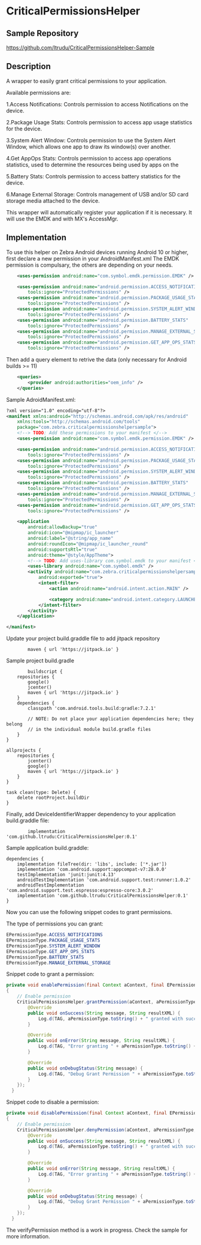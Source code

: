 # CriticalPermissionsHelper

## Sample Repository
https://github.com/ltrudu/CriticalPermissionsHelper-Sample


## Description
A wrapper to easily grant critical permissions to your application.

Available permissions are:

1.Access Notifications:	Controls permission to access Notifications on the device.			

2.Package Usage Stats:	Controls permission to access app usage statistics for the device.			

3.System Alert Window:	Controls permission to use the System Alert Window, which allows one app to draw its window(s) over another.			

4.Get AppOps Stats:	Controls permission to access app operations statistics, used to determine the resources being used by apps on the 

5.Battery Stats:	Controls permission to access battery statistics for the device.			

6.Manage External Storage:	Controls management of USB and/or SD card storage media attached to the device.	

This wrapper will automatically register your application if it is necessary.
It will use the EMDK and with MX's AccessMgr.

## Implementation
To use this helper on Zebra Android devices running Android 10 or higher, first declare a new permission in your AndroidManifest.xml
The EMDK permission is compulsary, the others are depending on your needs.

```xml
    <uses-permission android:name="com.symbol.emdk.permission.EMDK" />

    <uses-permission android:name="android.permission.ACCESS_NOTIFICATIONS"
        tools:ignore="ProtectedPermissions" />
    <uses-permission android:name="android.permission.PACKAGE_USAGE_STATS"
        tools:ignore="ProtectedPermissions" />
    <uses-permission android:name="android.permission.SYSTEM_ALERT_WINDOW"
        tools:ignore="ProtectedPermissions" />
    <uses-permission android:name="android.permission.BATTERY_STATS"
        tools:ignore="ProtectedPermissions" />
    <uses-permission android:name="android.permission.MANAGE_EXTERNAL_STORAGE"
        tools:ignore="ProtectedPermissions" />
    <uses-permission android:name="android.permission.GET_APP_OPS_STATS"
        tools:ignore="ProtectedPermissions" />
```

Then add a query element to retrive the data (only necessary for Android builds >= 11)

```xml
    <queries>
        <provider android:authorities="oem_info" />
    </queries>
```

Sample AdroidManifest.xml:
```xml
?xml version="1.0" encoding="utf-8"?>
<manifest xmlns:android="http://schemas.android.com/apk/res/android"
    xmlns:tools="http://schemas.android.com/tools"
    package="com.zebra.criticalpermissionshelpersample">
    <!--> TODO: Add these permissions to your manifest </-->
    <uses-permission android:name="com.symbol.emdk.permission.EMDK" />

    <uses-permission android:name="android.permission.ACCESS_NOTIFICATIONS"
        tools:ignore="ProtectedPermissions" />
    <uses-permission android:name="android.permission.PACKAGE_USAGE_STATS"
        tools:ignore="ProtectedPermissions" />
    <uses-permission android:name="android.permission.SYSTEM_ALERT_WINDOW"
        tools:ignore="ProtectedPermissions" />
    <uses-permission android:name="android.permission.BATTERY_STATS"
        tools:ignore="ProtectedPermissions" />
    <uses-permission android:name="android.permission.MANAGE_EXTERNAL_STORAGE"
        tools:ignore="ProtectedPermissions" />
    <uses-permission android:name="android.permission.GET_APP_OPS_STATS"
        tools:ignore="ProtectedPermissions" />

    <application
        android:allowBackup="true"
        android:icon="@mipmap/ic_launcher"
        android:label="@string/app_name"
        android:roundIcon="@mipmap/ic_launcher_round"
        android:supportsRtl="true"
        android:theme="@style/AppTheme">
        <!--> TODO: Add uses-library com.symbol.emdk to your manifest </-->
        <uses-library android:name="com.symbol.emdk" />
        <activity android:name="com.zebra.criticalpermissionshelpersample.MainActivity"
            android:exported="true">
            <intent-filter>
                <action android:name="android.intent.action.MAIN" />

                <category android:name="android.intent.category.LAUNCHER" />
            </intent-filter>
        </activity>
    </application>

</manifest>
```
Update your project build.graddle file to add jitpack repository
```text
        maven { url 'https://jitpack.io' }        
```
Sample project build.gradle
```text
        buildscript {
    repositories {
        google()
        jcenter()
        maven { url 'https://jitpack.io' }
    }
    dependencies {
        classpath 'com.android.tools.build:gradle:7.2.1'

        // NOTE: Do not place your application dependencies here; they belong
        // in the individual module build.gradle files
    }
}

allprojects {
    repositories {
        jcenter()
        google()
        maven { url 'https://jitpack.io' }
    }
}

task clean(type: Delete) {
    delete rootProject.buildDir
}       
```

Finally, add DeviceIdentifierWrapper dependency to your application build.graddle file:
```text
        implementation 'com.github.ltrudu:CriticalPermissionsHelper:0.1'        
```

Sample application build.graddle:
```text
dependencies {
    implementation fileTree(dir: 'libs', include: ['*.jar'])
    implementation 'com.android.support:appcompat-v7:28.0.0'
    testImplementation 'junit:junit:4.13'
    androidTestImplementation 'com.android.support.test:runner:1.0.2'
    androidTestImplementation 'com.android.support.test.espresso:espresso-core:3.0.2'
    implementation 'com.github.ltrudu:CriticalPermissionsHelper:0.1'
}
```

Now you can use the following snippet codes to grant permissions.

The type of permissions you can grant:
```java
EPermissionType.ACCESS_NOTIFICATIONS
EPermissionType.PACKAGE_USAGE_STATS
EPermissionType.SYSTEM_ALERT_WINDOW
EPermissionType.GET_APP_OPS_STATS
EPermissionType.BATTERY_STATS
EPermissionType.MANAGE_EXTERNAL_STORAGE
```

Snippet code to grant a permission:
```java
private void enablePermission(final Context aContext, final EPermissionType aPermissionType)
{
    // Enable permission
    CriticalPermissionsHelper.grantPermission(aContext, aPermissionType, new IResultCallbacks() {
        @Override
        public void onSuccess(String message, String resultXML) {
            Log.d(TAG, aPermissionType.toString() + " granted with success.");
        }

        @Override
        public void onError(String message, String resultXML) {
            Log.d(TAG, "Error granting " + aPermissionType.toString() + " permission.\n" + message);
        }

        @Override
        public void onDebugStatus(String message) {
            Log.d(TAG, "Debug Grant Permission " + aPermissionType.toString() + ": " + message);
        }
    });
  }
```

Snippet code to disable a permission:
```java
private void disablePermission(final Context aContext, final EPermissionType aPermissionType)
{
    // Enable permission
    CriticalPermissionsHelper.denyPermission(aContext, aPermissionType, new IResultCallbacks() {
        @Override
        public void onSuccess(String message, String resultXML) {
            Log.d(TAG, aPermissionType.toString() + " granted with success.");
        }

        @Override
        public void onError(String message, String resultXML) {
            Log.d(TAG, "Error granting " + aPermissionType.toString() + " permission.\n" + message);
        }

        @Override
        public void onDebugStatus(String message) {
            Log.d(TAG, "Debug Grant Permission " + aPermissionType.toString() + ": " + message);
        }
    });
  }
```

The verifyPermission method is a work in progress.
Check the sample for more information.


